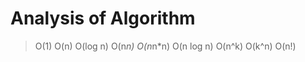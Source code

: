 # Analysis of Algorithm
> O(1)
> O(n)
> O(log n)
> O(n*n)
> O(n*n*n)
> O(n log n)
> O(n^k)
> O(k^n)
> O(n!)
